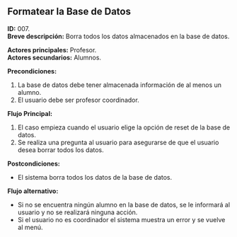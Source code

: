 ## Formatear la Base de Datos

**ID:** 007.  
**Breve descripción:** Borra todos los datos almacenados en la base de datos.

**Actores principales:** Profesor.  
**Actores secundarios:** Alumnos.

**Precondiciones:**

1. La base de datos debe tener almacenada información de al menos un alumno.
2. El usuario debe ser profesor coordinador.


**Flujo Principal:**

1. El caso empieza cuando el usuario elige la opción de reset de la base de datos.
2. Se realiza una pregunta al usuario para asegurarse de que el usuario desea borrar todos los datos.

**Postcondiciones:**

* El sistema borra todos los datos de la base de datos.

**Flujo alternativo:**

* Si no se encuentra ningún alumno en la base de datos, se le informará al usuario y no se realizará ninguna acción.
* Si el usuario no es coordinador el sistema muestra un error y se vuelve al menú.

